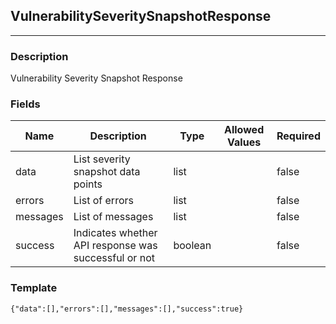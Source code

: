 ## VulnerabilitySeveritySnapshotResponse
---
### Description
Vulnerability Severity Snapshot Response
### Fields
| Name | Description | Type | Allowed Values | Required |
| ---- | ----------- | ---- | -------------- | -------- |
| data | List severity snapshot data points | list |  | false |
| errors | List of errors | list |  | false |
| messages | List of messages | list |  | false |
| success | Indicates whether API response was successful or not | boolean |  | false |
### Template
```
{"data":[],"errors":[],"messages":[],"success":true}
```
